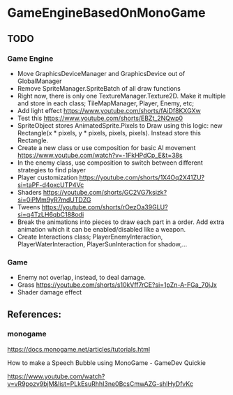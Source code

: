 # GameEngineBasedOnMonoGame

## TODO

### Game Engine

- Move GraphicsDeviceManager and GraphicsDevice out of GlobalManager
- Remove SpriteManager.SpriteBatch of all draw functions
- Right now, there is only one TextureManager.Texture2D. Make it multiple and store in each class; TileMapManager, Player, Enemy, etc;
- Add light effect https://www.youtube.com/shorts/fAiDf8KXGXw
- Test this https://www.youtube.com/shorts/EBZt_2NQwp0
- SpriteObject stores AnimatedSprite.Pixels to Draw using this logic: new Rectangle(x * pixels, y * pixels, pixels, pixels). Instead store this Rectangle. 
- Create a new class or use composition for basic AI movement https://www.youtube.com/watch?v=-1FkHPdCp_E&t=38s
- In the enemy class, use composition to switch between different strategies to find player 
- Player customization https://youtube.com/shorts/1X4Oq2X41ZU?si=taPF-d4oxcUTP4Vc
- Shaders https://youtube.com/shorts/GC2VG7ksizk?si=0iPMm9yR7mdUTDZG
- Tweens https://youtube.com/shorts/rOezOa39GLU?si=q4TzLH6qbC188odi
- Break the animations into pieces to draw each part in a order. Add extra animation which it can be enabled/disabled like a weapon.
- Create Interactions class; PlayerEnemyInteraction, PlayerWaterInteraction, PlayerSunInteraction for shadow,...

### Game

- Enemy not overlap, instead, to deal damage.
- Grass https://youtube.com/shorts/s10kVff7rCE?si=1pZn-A-FGa_70jJx
- Shader damage effect

## References:

### monogame

https://docs.monogame.net/articles/tutorials.html

How to make a Speech Bubble using MonoGame - GameDev Quickie

https://www.youtube.com/watch?v=vR9pozv9bjM&list=PLkEsuRhhI3ne0BcsCmwAZG-shlHyDfvKc

